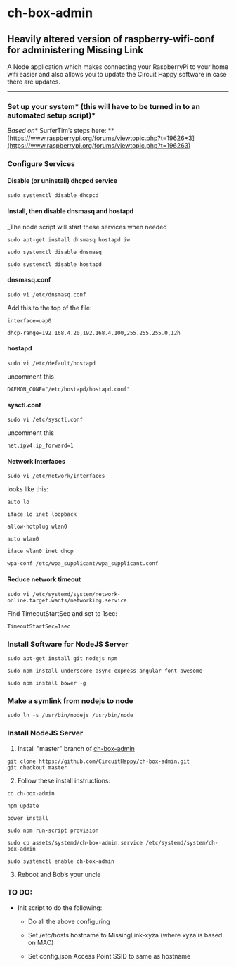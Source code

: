 # ch-box-admin

## Heavily altered version of raspberry-wifi-conf for administering Missing Link

A Node application which makes connecting your RaspberryPi to your home wifi easier and also allows you to update the Circuit Happy software in case there are updates.

***

### Set up your system* (this will have to be turned in to an automated setup script)*

*Based on** SurferTim’s steps here: **[https://www.raspberrypi.org/forums/viewtopic.php?t=19626*3](https://www.raspberrypi.org/forums/viewtopic.php?t=196263)

### Configure Services

#### Disable (or uninstall) dhcpcd service

`sudo systemctl disable dhcpcd`

#### Install, then disable dnsmasq and hostapd

_The node script will start these services when needed

`sudo apt-get install dnsmasq hostapd iw`

`sudo systemctl disable dnsmasq`

`sudo systemctl disable hostapd`


#### dnsmasq.conf

`sudo vi /etc/dnsmasq.conf`

Add this to the top of the file:

```
interface=uap0

dhcp-range=192.168.4.20,192.168.4.100,255.255.255.0,12h
```


#### hostapd

`sudo vi /etc/default/hostapd`

uncomment this

`DAEMON_CONF="/etc/hostapd/hostapd.conf"`


#### sysctl.conf

`sudo vi /etc/sysctl.conf`

uncomment this

`net.ipv4.ip_forward=1`

#### Network Interfaces

`sudo vi /etc/network/interfaces`

looks like this:

```
auto lo

iface lo inet loopback

allow-hotplug wlan0

auto wlan0

iface wlan0 inet dhcp

wpa-conf /etc/wpa_supplicant/wpa_supplicant.conf
```

#### Reduce network timeout

`sudo vi /etc/systemd/system/network-online.target.wants/networking.service`

Find TimeoutStartSec and set to 1sec:

`TimeoutStartSec=1sec`


### Install Software for NodeJS Server

`sudo apt-get install git nodejs npm`

`sudo npm install underscore async express angular font-awesome`

`sudo npm install bower -g`

### Make a symlink from nodejs to node

`sudo ln -s /usr/bin/nodejs /usr/bin/node`

### Install NodeJS Server

1. Install "master" branch of [ch-box-admin](https://github.com/CircuitHappy/ch-box-admin)

```
git clone https://github.com/CircuitHappy/ch-box-admin.git
git checkout master
```

2. Follow these install instructions:

```
cd ch-box-admin

npm update

bower install

sudo npm run-script provision

sudo cp assets/systemd/ch-box-admin.service /etc/systemd/system/ch-box-admin

sudo systemctl enable ch-box-admin
```

3. Reboot and Bob’s your uncle

### TO DO:

* Init script to do the following:

    * Do all the above configuring

    * Set /etc/hosts hostname to MissingLink-xyza (where xyza is based on MAC)

    * Set config.json Access Point SSID to same as hostname
